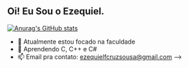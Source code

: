## Oi! Eu Sou o Ezequiel.

[![Anurag's GitHub stats](https://github-readme-stats.vercel.app/api?username=EzeCrux&show_icons=tru&theme=dracula)](https://github.com/anuraghazra/github-readme-stats)

- 🔭 Atualmente estou focado na faculdade
- 🌱 Aprendendo C, C++ e C#
- 📫 Email pra contato: ezequielfcruzsousa@gmail.com
-->
